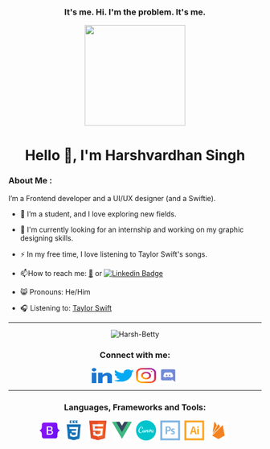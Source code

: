 <h3 align="center">It's me. Hi. I'm the problem. It's me.</h3>

<div id="header" align="center">
  <img src="https://media.giphy.com/media/geuXiMq0MNqfAyxS7b/giphy.gif"  width="200" height="200"/>
</div>
<h1 align="center">Hello 👋, I'm Harshvardhan Singh</h1>

### About Me :
I’m a Frontend developer and a UI/UX designer (and a Swiftie).
<br>
- :telescope: I’m a student, and I love exploring new fields.

- :seedling: I'm currently looking for an internship and working on my graphic designing skills.

- :zap: In my free time, I love listening to Taylor Swift's songs.

- :mailbox:How to reach me: [:email:](mailto:harshvardhansingh1613@gmail.com) or [![Linkedin Badge](https://img.shields.io/badge/-linkedIn-blue?style=flat&logo=linkedin&logoColor=white)](https://www.linkedin.com/in/harshvardhan-singh-ts13/)
  
- :smile_cat: Pronouns: He/Him

- :headphones: Listening to: [Taylor Swift](https://www.youtube.com/@TaylorSwift)

 <hr>

<p align="center"> <img src="https://komarev.com/ghpvc/?username=Harsh-Betty&label=Profile%20Views&color=fe8d41&style=plastic" alt="Harsh-Betty" /> </p>

<h3 align="center">Connect with me:</h3>
<p align="center">
<a href="https://linkedin.com/in/harshvardhan-singh-ts13" target="_blank"><img align="center" src="/socials/linked-in-alt.svg" alt="harshvardhan-singh-ts13" height="30" width="40" /></a>
<a href="https://twitter.com/lokis_gettinbi" target="_blank"><img align="center" src="/socials/twitter.svg" alt="lokis_gettinbi" height="30" width="40" /></a>
<a href="https://instagram.com/loki.s_gettinbi" target="_blank"><img align="center" src="/socials/instagram.svg" alt="loki.s_gettinbi" height="30" width="40" /></a>
<a href="https://discord.gg/loki4602" target="_blank"><img align="center" src="/socials/discord.svg" alt="loki4602" height="30" width="40" /></a>
</p>

<hr>

<h3 align="center">Languages, Frameworks and Tools:</h3>

<div align="center">
  <img src="/skills/bootstrap-original.svg" title="Bootstarp" alt="bootstrap" width="40" height="40"/>&nbsp;
  <img src="/skills/css3-plain-wordmark.svg"  title="CSS3" alt="CSS" width="40" height="40"/>&nbsp;
  <img src="/skills/html5-original.svg" title="HTML5" alt="HTML" width="40" height="40"/>&nbsp;
  <img src="/skills/vuejs-original.svg" title='VueJS' alt='VueJS' width='40' height='40'/>&nbsp;
  <img src="/skills/canva-original.svg" title='canvas' alt='canvas' width='40' height='40'/>&nbsp;
  <img src="/skills/photoshop-line.svg" title='AdobePS' alt='AdobePS' width='40' height='40'/>&nbsp;
  <img src="/skills/illustrator-line.svg" title='AdobeAI' alt='AdobeAI' width='40' height='40'/>&nbsp;
  <img src="/skills/firebase-plain.svg" title='Firebase' alt='firebase' width='40' height='40'/>&nbsp;
</div>



<!--- 👋 Hi, I’m @Harsh-Betty
- 👀 I’m interested in learning new stuff and exploring arious field
- 🌱 I’m currently working on front-end devolpent.
- 💞️ I’m looking to collaborate on projects related to python and web designing.
- 📫 How to reach me ...
   twitter handle : <twitter-username>
   linkedin : <linkedin-username>
--->
<!---
Harsh-Betty/Harsh-Betty is a ✨ special ✨ repository because its `README.md` (this file) appears on your GitHub profile.
You can click the Preview link to take a look at your changes.
--->

<!--
**Harsh-Betty/Harsh-Betty** is a ✨ _special_ ✨ repository because its `README.md` (this file) appears on your GitHub profile.

Here are some ideas to get you started:

- 🔭 I’m currently working on ...
- 🌱 I’m currently learning ...
- 👯 I’m looking to collaborate on ...
- 🤔 I’m looking for help with ...
- 💬 Ask me about ...
- 📫 How to reach me: ...
- 😄 Pronouns: ...
- ⚡ Fun fact: ...
-->
